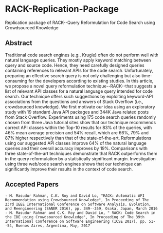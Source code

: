 RACK-Replication-Package
====================================================
Replication package of RACK--Query Reformulation for Code Search using Crowdsourced Knowledge


Abstract
-------------------------------------------
Traditional code search engines (e.g., Krugle) often do not perform well with natural language queries. They mostly apply keyword matching between query and source code. Hence, they need carefully designed queries containing references to relevant APIs for the code search. 
Unfortunately, preparing an effective search query is not only challenging but also time-consuming for the developers according to existing studies.
In this article, we propose a novel query reformulation technique--RACK--that suggests
a list of relevant API classes for a natural language query intended for code search. Our technique offers such suggestions by exploiting keyword-API associations from the questions and answers of Stack Overflow (i.e., crowdsourced knowledge). We first motivate our idea using an exploratory study with 19 standard Java API packages and 344K Java related posts from Stack Overflow.
Experiments using 175 code search queries randomly chosen from three Java tutorial sites show that our technique recommends correct API classes within the Top-10 results for 83% of the queries, with 46% mean average precision and 54% recall, which are 66%, 79% and 87% higher respectively than that of the state-of-the-art. 
Reformulations using our suggested API classes improve 64% of the natural language queries and their overall accuracy improves by 19%.
Comparisons with three state-of-the-art techniques demonstrate that RACK outperforms them in the query reformulation by a statistically significant margin. Investigation using three web/code search engines shows that our technique can significantly improve their results in the context of code search.

Accepted Papers
-----------------------------------------
```
- M. Masudur Rahman, C.K. Roy and David Lo, "RACK: Automatic API Recommendation using Crowdsourced Knowledge", In Proceeding of The 23rd IEEE International Conference on Software Analysis, Evolution, and Reengineering (SANER 2016), pp. 349--359, Osaka, Japan, March 2016
- M. Masudur Rahman and C.K. Roy and David Lo, " RACK: Code Search in the IDE using Crowdsourced Knowledge", In Proceeding of The 39th International Conference on Software Engineering (ICSE 2017), pp. 51--54, Buenos Aires, Argentina, May, 2017
```


